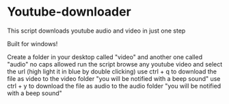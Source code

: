 # Youtube-downloader
This script downloads youtube audio and video in just one step

Built for windows!

Create a folder in your desktop called "video" and another one called "audio"  no caps allowed
run the script
browse any youtube video and select the url (high light it in blue by double clicking)
use ctrl + q to download the file as video to the video folder "you will be notified with a beep sound"
use ctrl + y to download the file as audio to the audio folder "you will be notified with a beep sound"

